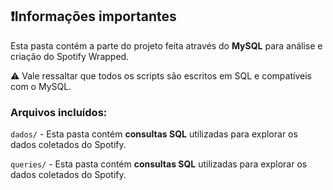 ## ❗Informações importantes

Esta pasta contém a parte do projeto feita através do **MySQL** para análise e criação do Spotify Wrapped.

⚠️ Vale ressaltar que todos os scripts são escritos em SQL e compatíveis com o MySQL. 

### Arquivos incluídos:

`dados/` - Esta pasta contém **consultas SQL** utilizadas para explorar os dados coletados do Spotify.

`queries/` - Esta pasta contém **consultas SQL** utilizadas para explorar os dados coletados do Spotify.
